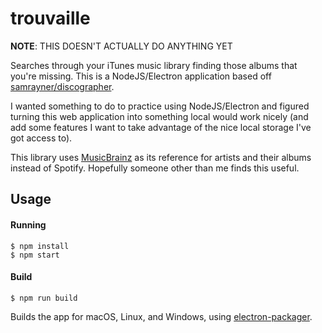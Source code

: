 # trouvaille
**NOTE**: THIS DOESN'T ACTUALLY DO ANYTHING YET

Searches through your iTunes music library finding those albums that you're missing. This is a NodeJS/Electron application based off [samrayner/discographer](https://github.com/samrayner/discographer).

I wanted something to do to practice using NodeJS/Electron and figured turning this web application into something 
local would work nicely (and add some features I want to take advantage of the nice local storage I've got access to).

This library uses [MusicBrainz](http://musicbrainz.org/) as its reference for artists and their albums instead of 
Spotify. Hopefully someone other than me finds this useful.

## Usage
#### Running

```
$ npm install
$ npm start
```

#### Build

```
$ npm run build
```

Builds the app for macOS, Linux, and Windows, using [electron-packager](https://github.com/electron-userland/electron-packager).
